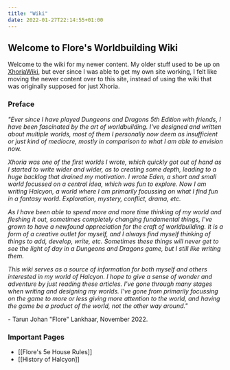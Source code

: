 ```yaml
---
title: "Wiki"
date: 2022-01-27T22:14:55+01:00
---
```


## Welcome to Flore's Worldbuilding Wiki

Welcome to the wiki for my newer content. My older stuff used to be up on [XhoriaWiki](https://xhoria.miraheze.org/wiki/Main_Page), but ever since I was able to get my own site working, I felt like moving the newer content over to this site, instead of using the wiki that was originally supposed for just Xhoria.

### Preface

_"Ever since I have played Dungeons and Dragons 5th Edition with friends, I have been fascinated by the art of worldbuilding. I've designed and written about multiple worlds, most of them I personally now deem as insufficient or just kind of mediocre, mostly in comparison to what I am able to envision now._

_Xhoria was one of the first worlds I wrote, which quickly got out of hand as I started to write wider and wider, as to creating some depth, leading to a huge backlog that drained my motivation.
I wrote Eden, a short and small world focussed on a central idea, which was fun to explore.
Now I am writing Halcyon, a world where I am primarily focussing on what I find fun in a fantasy world. Exploration, mystery, conflict, drama, etc._

_As I have been able to spend more and more time thinking of my world and fleshing it out, sometimes completely changing fundamental things, I've grown to have a newfound appreciation for the craft of worldbuilding. It is a form of a creative outlet for myself, and I always find myself thinking of things to add, develop, write, etc. Sometimes these things will never get to see the light of day in a Dungeons and Dragons game, but I still like writing them._

_This wiki serves as a source of information for both myself and others interested in my world of Halcyon. I hope to give a sense of wonder and adventure by just reading these articles. I've gone through many stages when writing and designing my worlds._
_I've gone from primarily focussing on the game to more or less giving more attention to the world, and having the game be a product of the world, not the other way around."_

\- Tarun Johan "Flore" Lankhaar, November 2022.

### Important Pages

- [[Flore's 5e House Rules]]
- [[History of Halcyon]]
